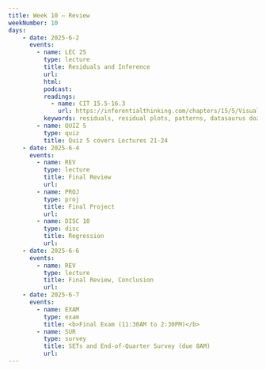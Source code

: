 ```yaml
---
title: Week 10 – Review
weekNumber: 10
days:
    - date: 2025-6-2
      events: 
        - name: LEC 25
          type: lecture
          title: Residuals and Inference
          url:
          html:
          podcast:
          readings:
            - name: CIT 15.5-16.3
              url: https://inferentialthinking.com/chapters/15/5/Visual_Diagnostics.html
          keywords: residuals, residual plots, patterns, datasaurus dozen, prediction intervals
        - name: QUIZ 5
          type: quiz
          title: Quiz 5 covers Lectures 21-24
    - date: 2025-6-4
      events: 
        - name: REV
          type: lecture
          title: Final Review
          url:
        - name: PROJ
          type: proj
          title: Final Project
          url:
        - name: DISC 10
          type: disc
          title: Regression
          url:
    - date: 2025-6-6
      events: 
        - name: REV
          type: lecture
          title: Final Review, Conclusion
          url:
    - date: 2025-6-7
      events: 
        - name: EXAM
          type: exam
          title: <b>Final Exam (11:30AM to 2:30PM)</b>
        - name: SUR
          type: survey
          title: SETs and End-of-Quarter Survey (due 8AM)
          url:
---
```

